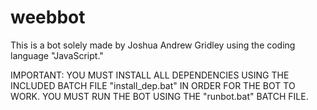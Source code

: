 # weebbot
This is a bot solely made by Joshua Andrew Gridley using the coding language "JavaScript."

IMPORTANT: YOU MUST INSTALL ALL DEPENDENCIES USING THE INCLUDED BATCH FILE "install_dep.bat" IN ORDER FOR THE BOT TO WORK.
YOU MUST RUN THE BOT USING THE "runbot.bat" BATCH FILE.